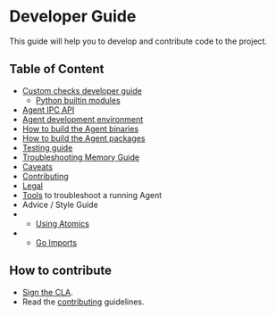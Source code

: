 # Developer Guide

This guide will help you to develop and contribute code to the project.

## Table of Content

* [Custom checks developer guide](checks/README.md)
  * [Python builtin modules](checks/builtins)
* [Agent IPC API](agent_api.md)
* [Agent development environment][dev-env]
* [How to build the Agent binaries](agent_build.md)
* [How to build the Agent packages][agent-omnibus]
* [Testing guide][testing]
* [Troubleshooting Memory Guide][memory]
* [Caveats][caveats]
* [Contributing][contributing]
* [Legal][legal]
* [Tools](tools.md) to troubleshoot a running Agent
* Advice / Style Guide
*   * [Using Atomics](atomics.md)
*   * [Go Imports](imports.md)

## How to contribute

* [Sign the CLA][legal].
* Read the [contributing][contributing] guidelines.


[legal]: legal.md
[dev-env]: agent_dev_env.md
[testing]: agent_tests.md
[memory]: agent_memory.md
[caveats]: caveats.md
[contributing]: contributing.md
[agent-omnibus]: agent_omnibus.md
[tools]: tools.md
